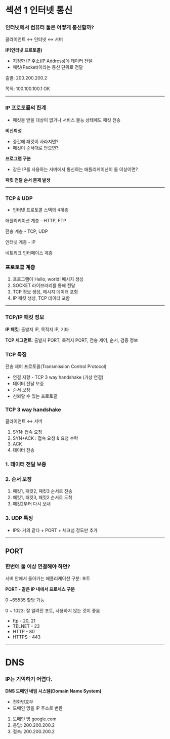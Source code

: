 # 섹션 1 인터넷 통신

### 인터넷에서 컴퓨터 둘은 어떻게 통신할까?

클라이언트 ↔ 인터넷 ↔ 서버

**IP(인터넷 프로토콜)**

- 지정한 IP 주소(IP Address)에 데이터 전달
- 패킷(Packet)이라는 통신 단위로 전달

출발: 200.200.200.2

목적: 100.100.100.1 OK

---

### IP 프로토콜의 한계

- 패킷을 받을 대상이 없거나 서비스 불능 상태에도 패킷 전송

**비신뢰성**

- 중간에 패킷이 사라지면?
- 패킷이 순서대로 안오면?

**프로그램 구분**

- 같은 IP를 사용하는 서버에서 통신하는 애플리케이션이 둘 이상이면?

**패킷 전달 순서 문제 발생**

---

### TCP & UDP

- 인터넷 프로토콜 스택의 4계층

애플리케이션 계층 - HTTP, FTP

전송 계층 - TCP, UDP

인터넷 계층 - IP

네트워크 인터페이스 계층

### 프로토콜 계층

1. 프로그램이 Hello, world! 메시지 생성
2. SOCKET 라이브러리를 통해 전달
3. TCP 정보 생성, 메시지 데이터 포함
4. IP 패킷 생성, TCP 데이터 포함

---

### TCP/IP 패킷 정보

**IP 패킷**: 출발지 IP, 목적지 IP, 기타

**TCP 세그먼트**: 출발지 PORT, 목적지 PORT, 전송 제어, 순서, 검증 정보

### TCP 특징

전송 제어 프로토콜(Transmission Control Protocol)

- 연결 지향 - TCP 3 way handshake (가상 연결)
- 데이터 전달 보증
- 순서 보장
- 신뢰할 수 있는 프로토콜

### TCP 3 way handshake

클라이언트 ↔ 서버

1. SYN: 접속 요청
2. SYN+ACK : 접속 요청 & 요청 수락
3. ACK
4. 데이터 전송

### 1. 데이터 전달 보증

### 2. 순서 보장

1. 패킷1, 패킷2, 패킷3 순서로 전송
2. 패킷1, 패킷3, 패킷2 순서로 도착
3. 패킷2부터 다시 보내

### 3. UDP 특징

- IP와 거의 같다 + PORT + 체크섬 정도만 추가

---

## PORT

### 한번에 둘 이상 연결해야 하면?

서버 안에서 돌아가는 애플리케이션 구분: 포트

**PORT - 같은 IP 내에서 프로세스 구분**

0 ~65535 할당 가능

0 ~ 1023: 잘 알려진 포트, 사용하지 않는 것이 좋음

- ftp - 20, 21
- TELNET - 23
- HTTP - 80
- HTTPS - 443

---

# DNS

### IP는 기억하기 어렵다.

**DNS 도메인 네임 시스템(Domain Name System)**

- 전화번호부
- 도메인 명을 IP 주소로 변환

1. 도메인 명 google.com
2. 응답: 200.200.200.2
3. 접속: 200.200.200.2